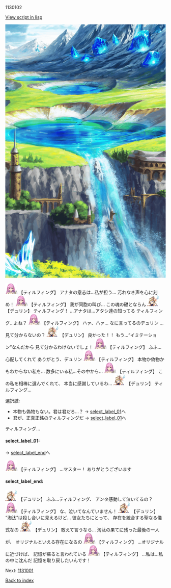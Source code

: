 1130102

[View script in lisp](../scripts/1130102.txt)

![highland.png](../images/backgrounds/highland.png)

<img src="../images/units/24.png" alt="24.png" height="34"/>
【ティルフィング】
アナタの意志は…私が担う…
汚れなき声を心に刻め！

<img src="../images/units/24.png" alt="24.png" height="34"/>
【ティルフィング】
我が同胞の叫び…
この魂の礎とならん

<img src="../images/units/0.png" alt="0.png" height="34"/>
【デュリン】
ティルフィング！
…アナタは…アタシ達の知ってる
ティルフィング…よね？

<img src="../images/units/24.png" alt="24.png" height="34"/>
【ティルフィング】
ハァ、ハァ…
なに言ってるのデュリン
…見て分からないの？

<img src="../images/units/0.png" alt="0.png" height="34"/>
【デュリン】
良かった！！
もう…“イミテーション”なんだから
見て分かるわけないでしょ！

<img src="../images/units/24.png" alt="24.png" height="34"/>
【ティルフィング】
ふふ…心配してくれて
ありがとう、デュリン

<img src="../images/units/24.png" alt="24.png" height="34"/>
【ティルフィング】
本物か偽物かもわからない私を…
数多にいる私…その中から…

<img src="../images/units/24.png" alt="24.png" height="34"/>
【ティルフィング】
この私を相棒に選んでくれて、
本当に感謝しているわ…

<img src="../images/units/0.png" alt="0.png" height="34"/>
【デュリン】
ティルフィング…

選択肢:
- 本物も偽物もない。君は君だろ…？ → [select_label_01](#select_label_01)へ
- 君が、正真正銘のティルフィングだ → [select_label_01](#select_label_01)へ

ティルフィング…

#### select_label_01:
 → [select_label_end](#select_label_end)へ

<img src="../images/units/24.png" alt="24.png" height="34"/>
【ティルフィング】
…マスター！
ありがとうございます

#### select_label_end:

<img src="../images/units/0.png" alt="0.png" height="34"/>
【デュリン】
ふふ…ティルフィング、
アンタ感動して泣いてるの？

<img src="../images/units/24.png" alt="24.png" height="34"/>
【ティルフィング】
な、泣いてなんていません！

<img src="../images/units/0.png" alt="0.png" height="34"/>
【デュリン】
“淘汰”は殺し合いに見えるけど…
彼女たちにとって、
存在を統合する聖なる儀式なの

<img src="../images/units/0.png" alt="0.png" height="34"/>
【デュリン】
敢えて言うなら…
淘汰の果てに残った最後の一人が、
オリジナルといえる存在になるの

<img src="../images/units/24.png" alt="24.png" height="34"/>
【ティルフィング】
…オリジナルに近づけば、
記憶が蘇ると言われている

<img src="../images/units/24.png" alt="24.png" height="34"/>
【ティルフィング】
…私は…私の中に沈んだ
記憶を取り戻したいんです！

Next: [1131001](1131001.md)

[Back to index](index.md)
